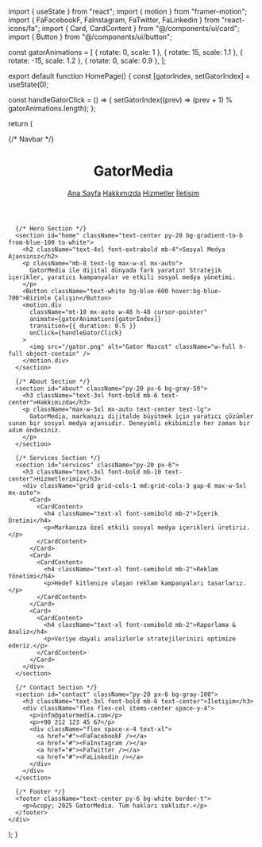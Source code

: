 import { useState } from "react";
import { motion } from "framer-motion";
import { FaFacebookF, FaInstagram, FaTwitter, FaLinkedin } from "react-icons/fa";
import { Card, CardContent } from "@/components/ui/card";
import { Button } from "@/components/ui/button";

const gatorAnimations = [
  { rotate: 0, scale: 1 },
  { rotate: 15, scale: 1.1 },
  { rotate: -15, scale: 1.2 },
  { rotate: 0, scale: 0.9 },
];

export default function HomePage() {
  const [gatorIndex, setGatorIndex] = useState(0);

  const handleGatorClick = () => {
    setGatorIndex((prev) => (prev + 1) % gatorAnimations.length);
  };

  return (
    <div className="min-h-screen bg-white text-gray-800">
      {/* Navbar */}
      <header className="flex justify-between items-center p-6 shadow-md">
        <h1 className="text-2xl font-bold">GatorMedia</h1>
        <nav className="flex space-x-6">
          <a href="#home" className="hover:underline">Ana Sayfa</a>
          <a href="#about" className="hover:underline">Hakkımızda</a>
          <a href="#services" className="hover:underline">Hizmetler</a>
          <a href="#contact" className="hover:underline">İletişim</a>
        </nav>
      </header>

      {/* Hero Section */}
      <section id="home" className="text-center py-20 bg-gradient-to-b from-blue-100 to-white">
        <h2 className="text-4xl font-extrabold mb-4">Sosyal Medya Ajansınız</h2>
        <p className="mb-8 text-lg max-w-xl mx-auto">
          GatorMedia ile dijital dünyada fark yaratın! Stratejik içerikler, yaratıcı kampanyalar ve etkili sosyal medya yönetimi.
        </p>
        <Button className="text-white bg-blue-600 hover:bg-blue-700">Bizimle Çalışın</Button>
        <motion.div
          className="mt-10 mx-auto w-48 h-48 cursor-pointer"
          animate={gatorAnimations[gatorIndex]}
          transition={{ duration: 0.5 }}
          onClick={handleGatorClick}
        >
          <img src="/gator.png" alt="Gator Mascot" className="w-full h-full object-contain" />
        </motion.div>
      </section>

      {/* About Section */}
      <section id="about" className="py-20 px-6 bg-gray-50">
        <h3 className="text-3xl font-bold mb-6 text-center">Hakkımızda</h3>
        <p className="max-w-3xl mx-auto text-center text-lg">
          GatorMedia, markanızı dijitalde büyütmek için yaratıcı çözümler sunan bir sosyal medya ajansıdır. Deneyimli ekibimizle her zaman bir adım öndesiniz.
        </p>
      </section>

      {/* Services Section */}
      <section id="services" className="py-20 px-6">
        <h3 className="text-3xl font-bold mb-10 text-center">Hizmetlerimiz</h3>
        <div className="grid grid-cols-1 md:grid-cols-3 gap-6 max-w-5xl mx-auto">
          <Card>
            <CardContent>
              <h4 className="text-xl font-semibold mb-2">İçerik Üretimi</h4>
              <p>Markanıza özel etkili sosyal medya içerikleri üretiriz.</p>
            </CardContent>
          </Card>
          <Card>
            <CardContent>
              <h4 className="text-xl font-semibold mb-2">Reklam Yönetimi</h4>
              <p>Hedef kitlenize ulaşan reklam kampanyaları tasarlarız.</p>
            </CardContent>
          </Card>
          <Card>
            <CardContent>
              <h4 className="text-xl font-semibold mb-2">Raporlama & Analiz</h4>
              <p>Veriye dayalı analizlerle stratejilerinizi optimize ederiz.</p>
            </CardContent>
          </Card>
        </div>
      </section>

      {/* Contact Section */}
      <section id="contact" className="py-20 px-6 bg-gray-100">
        <h3 className="text-3xl font-bold mb-6 text-center">İletişim</h3>
        <div className="flex flex-col items-center space-y-4">
          <p>info@gatormedia.com</p>
          <p>+90 212 123 45 67</p>
          <div className="flex space-x-4 text-xl">
            <a href="#"><FaFacebookF /></a>
            <a href="#"><FaInstagram /></a>
            <a href="#"><FaTwitter /></a>
            <a href="#"><FaLinkedin /></a>
          </div>
        </div>
      </section>

      {/* Footer */}
      <footer className="text-center py-6 bg-white border-t">
        <p>&copy; 2025 GatorMedia. Tüm hakları saklıdır.</p>
      </footer>
    </div>
  );
}
